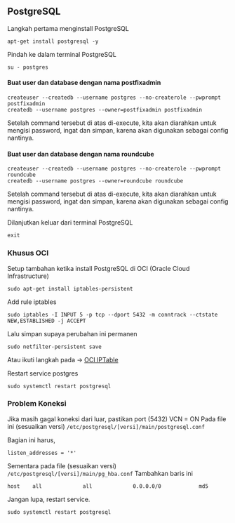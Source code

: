 ## PostgreSQL
Langkah pertama menginstall PostgreSQL
```
apt-get install postgresql -y
```
Pindah ke dalam terminal PostgreSQL
```
su - postgres
```
#### Buat user dan database dengan nama postfixadmin
```
createuser --createdb --username postgres --no-createrole --pwprompt postfixadmin
createdb --username postgres --owner=postfixadmin postfixadmin
```
Setelah command tersebut di atas di-execute, kita akan diarahkan untuk mengisi password, ingat dan simpan, karena akan digunakan sebagai config nantinya.

#### Buat user dan database dengan nama roundcube
```
createuser --createdb --username postgres --no-createrole --pwprompt roundcube
createdb --username postgres --owner=roundcube roundcube
```
Setelah command tersebut di atas di-execute, kita akan diarahkan untuk mengisi password, ingat dan simpan, karena akan digunakan sebagai config nantinya.

Dilanjutkan keluar dari terminal PostgreSQL
```
exit
```

### Khusus OCI
Setup tambahan ketika install PostgreSQL di OCI (Oracle Cloud Infrastructure)
```
sudo apt-get install iptables-persistent
```

Add rule iptables
```
sudo iptables -I INPUT 5 -p tcp --dport 5432 -m conntrack --ctstate NEW,ESTABLISHED -j ACCEPT
```

Lalu simpan supaya perubahan ini permanen
```
sudo netfilter-persistent save
```

Atau ikuti langkah pada -> [OCI IPTable](99-oci-iptable.md)

Restart service postgres
```
sudo systemctl restart postgresql
```

### Problem Koneksi
Jika masih gagal koneksi dari luar, pastikan port (5432) VCN = ON
Pada file ini (sesuaikan versi) `/etc/postgresql/[versi]/main/postgresql.conf`

Bagian ini harus,
```
listen_addresses = '*'
```

Sementara pada file (sesuaikan versi) `/etc/postgresql/[versi]/main/pg_hba.conf`
Tambahkan baris ini
```
host    all             all             0.0.0.0/0            md5
```
Jangan lupa, restart service.
```
sudo systemctl restart postgresql
```